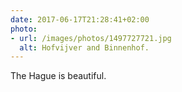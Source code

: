```yaml
---
date: 2017-06-17T21:28:41+02:00
photo:
- url: /images/photos/1497727721.jpg
  alt: Hofvijver and Binnenhof.
---
```

The Hague is beautiful.
